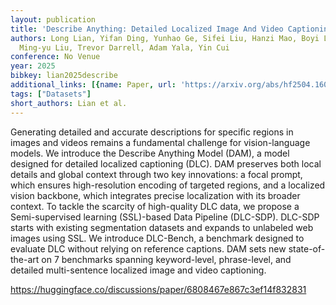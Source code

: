 ```yaml
---
layout: publication
title: 'Describe Anything: Detailed Localized Image And Video Captioning'
authors: Long Lian, Yifan Ding, Yunhao Ge, Sifei Liu, Hanzi Mao, Boyi Li, Marco Pavone,
  Ming-yu Liu, Trevor Darrell, Adam Yala, Yin Cui
conference: No Venue
year: 2025
bibkey: lian2025describe
additional_links: [{name: Paper, url: 'https://arxiv.org/abs/hf2504.16072'}]
tags: ["Datasets"]
short_authors: Lian et al.
---
```

Generating detailed and accurate descriptions for specific regions in images and videos remains a fundamental challenge for vision-language models. We introduce the Describe Anything Model (DAM), a model designed for detailed localized captioning (DLC). DAM preserves both local details and global context through two key innovations: a focal prompt, which ensures high-resolution encoding of targeted regions, and a localized vision backbone, which integrates precise localization with its broader context. To tackle the scarcity of high-quality DLC data, we propose a Semi-supervised learning (SSL)-based Data Pipeline (DLC-SDP). DLC-SDP starts with existing segmentation datasets and expands to unlabeled web images using SSL. We introduce DLC-Bench, a benchmark designed to evaluate DLC without relying on reference captions. DAM sets new state-of-the-art on 7 benchmarks spanning keyword-level, phrase-level, and detailed multi-sentence localized image and video captioning.

https://huggingface.co/discussions/paper/6808467e867c3ef14f832831